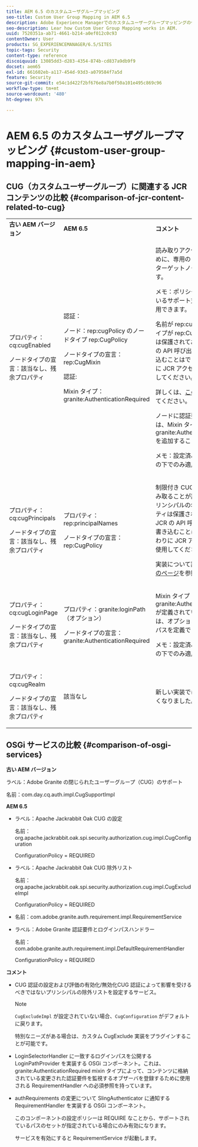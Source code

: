 ```yaml
---
title: AEM 6.5 のカスタムユーザグループマッピング
seo-title: Custom User Group Mapping in AEM 6.5
description: Adobe Experience Managerでのカスタムユーザーグループマッピングの仕組みを説明します。
seo-description: Lear how Custom User Group Mapping works in AEM.
uuid: 7520351a-ab71-4661-b214-a0ef012c0c93
contentOwner: User
products: SG_EXPERIENCEMANAGER/6.5/SITES
topic-tags: Security
content-type: reference
discoiquuid: 13085dd3-d283-4354-874b-cd837a9db9f9
docset: aem65
exl-id: 661602eb-a117-454d-93d3-a079584f7a5d
feature: Security
source-git-commit: e54c1d422f2bf676e8a7b0f50a101e495c869c96
workflow-type: tm+mt
source-wordcount: '480'
ht-degree: 97%

---
```


# AEM 6.5 のカスタムユーザグループマッピング {#custom-user-group-mapping-in-aem}

## CUG（カスタムユーザーグループ）に関連する JCR コンテンツの比較 {#comparison-of-jcr-content-related-to-cug}

<table>
 <tbody>
  <tr>
   <td><strong>古い AEM バージョン</strong></td>
   <td><strong>AEM 6.5</strong></td>
   <td><strong>コメント</strong></td>
  </tr>
  <tr>
   <td><p>プロパティ：cq:cugEnabled</p> <p>ノードタイプの宣言：該当なし、残余プロパティ</p> </td>
   <td><p>認証：</p> <p>ノード：rep:cugPolicy のノードタイプ rep:CugPolicy</p> <p>ノードタイプの宣言：rep:CugMixin</p> <p> </p> <p> </p> <p> </p> 認証:</p> <p>Mixin タイプ：granite:AuthenticationRequired</p> </td>
   <td><p>読み取りアクセスを制限するために、専用の CUG ポリシーがターゲットノードに適用されます。</p> <p>メモ：ポリシーは、設定されているサポート対象パスにのみ適用できます。</p> <p>名前が rep:cugPolicy およびタイプが rep:CugPolicy のノードは保護されており、通常の JCR の API 呼び出しを使用して書き込むことはできません。代わりに JCR アクセス制御管理を使用してください。</p> <p>詳しくは、<a href="https://jackrabbit.apache.org/oak/docs/security/authorization/cug.html">このページ</a>を参照してください。</p> <p>ノードに認証要件を適用するには、Mixin タイプ granite:AuthenticationRequired を追加することで十分です。</p> <p>メモ：設定済みのサポートパスの下でのみ適用されます。</p> </td>
  </tr>
  <tr>
   <td><p>プロパティ：cq:cugPrincipals</p> <p>ノードタイプの宣言：該当なし、残余プロパティ</p> </td>
   <td><p>プロパティ：rep:principalNames</p> <p>ノードタイプの宣言：rep:CugPolicy</p> </td>
   <td><p>制限付き CUG の下の内容を読み取ることが許可されているプリンシパルの名前を含むプロパティは保護されており、通常の JCR の API 呼び出しを使用して書き込むことはできません。代わりに JCR アクセス制御管理を使用してください。</p> <p>実装について詳しくは、<a href="https://jackrabbit.apache.org/api/2.12/org/apache/jackrabbit/api/security/authorization/PrincipalSetPolicy.html">こちらのページ</a>を参照してください。</p> </td>
  </tr>
  <tr>
   <td><p>プロパティ：cq:cugLoginPage</p> <p>ノードタイプの宣言：該当なし、残余プロパティ</p> </td>
   <td><p>プロパティ：granite:loginPath（オプション）</p> <p>ノードタイプの宣言：granite:AuthenticationRequired</p> </td>
   <td><p>Mixin タイプ granite:AuthenticationRequired が定義されている JCR ノードは、オプションで代替ログインパスを定義できます。</p> <p>メモ：設定済みのサポートパスの下でのみ適用されます。</p> </td>
  </tr>
  <tr>
   <td><p>プロパティ：cq:cugRealm</p> <p>ノードタイプの宣言：該当なし、残余プロパティ</p> </td>
   <td>該当なし</td>
   <td>新しい実装ではサポートされなくなりました。</td>
  </tr>
 </tbody>
</table>

## OSGi サービスの比較 {#comparison-of-osgi-services}

**古い AEM バージョン**

ラベル：Adobe Granite の閉じられたユーザーグループ（CUG）のサポート

名前：com.day.cq.auth.impl.CugSupportImpl

**AEM 6.5**

* ラベル：Apache Jackrabbit Oak CUG の設定

  名前：org.apache.jackrabbit.oak.spi.security.authorization.cug.impl.CugConfiguration

  ConfigurationPolicy = REQUIRED

* ラベル：Apache Jackrabbit Oak CUG 除外リスト

  名前：org.apache.jackrabbit.oak.spi.security.authorization.cug.impl.CugExcludeImpl

  ConfigurationPolicy = REQUIRED

* 名前：com.adobe.granite.auth.requirement.impl.RequirementService
* ラベル：Adobe Granite 認証要件とログインパスハンドラー

  名前：com.adobe.granite.auth.requirement.impl.DefaultRequirementHandler

  ConfigurationPolicy = REQUIRED

**コメント**

* CUG 認証の設定および評価の有効化/無効化CUG 認証によって影響を受けるべきではないプリンシパルの除外リストを設定するサービス。

  >[!NOTE]
  > 
  >`CugExcludeImpl` が設定されていない場合、`CugConfiguration` がデフォルトに戻ります。

  特別なニーズがある場合は、カスタム CugExclude 実装をプラグインすることが可能です。

* LoginSelectorHandler に一致するログインパスを公開する LoginPathProvider を実装する OSGi コンポーネント。これは、granite:AuthenticationRequired mixin タイプによって、コンテンツに格納されている変更された認証要件を監視するオブザーバを登録するために使用される RequirementHandler への必須参照を持っています。
* authRequirements の変更について SlingAuthenticator に通知する RequirementHandler を実装する OSGi コンポーネント。

  このコンポーネントの設定ポリシーは REQUIRE なことから、サポートされているパスのセットが指定されている場合にのみ有効になります。

  サービスを有効にすると RequirementService が起動します。

<!-- nested tables not supported - text above is the table>
<table>
 <tbody>
  <tr>
   <td><strong>Older AEM Versions</strong></td>
   <td><strong>AEM 6.5</strong></td>
   <td><strong>Comments</strong></td>
  </tr>
  <tr>
   <td><p>Label: Adobe Granite Closed User Group (CUG) Support</p> <p>Name: com.day.cq.auth.impl.CugSupportImpl</p> </td>
   <td><p>Label: Apache Jackrabbit Oak CUG Configuration</p> <p>Name: org.apache.jackrabbit.oak.spi.security.authorization.cug.impl.CugConfiguration</p> <p>ConfigurationPolicy = REQUIRED</p> </td>
    <td><p>Label: Apache Jackrabbit Oak CUG Exclude List</p> <p>Name: org.apache.jackrabbit.oak.spi.security.authorization.cug.impl.CugExcludeImpl</p> <p>ConfigurationPolicy = REQUIRED</p> <p> </p> <p> </p> <p> </p> <p> </p> </td>
      </tr>
      <tr>
       <td>Name: com.adobe.granite.auth.requirement.impl.RequirementService</td>
      </tr>
      <tr>
       <td><p>Label: Adobe Granite Authentication Requirement and Login Path Handler</p> <p>Name: com.adobe.granite.auth.requirement.impl.DefaultRequirementHandler</p> <p>ConfigurationPolicy = REQUIRED</p> </td>
      </tr>
     </tbody>
    </table> </td>
   <td>
     <tbody>
      <tr>
       <td>Configuration of the CUG authorization and enable/disable the evaluation.</td>
      </tr>
      <tr>
       <td><p>Service to configure exclusion list of principals which should not be affected by the CUG authorization.</p> <p>NOTE: If the CugExcludeImpl is not configured, the CugConfiguration will fall back to the default.</p> <p>It is possible to plug a custom CugExclude implementation in case of special needs.</p> </td>
      </tr>
      <tr>
       <td>OSGi component implementing LoginPathProvider that exposes a matching login path to the LoginSelectorHandler. It has a mandatory reference to a RequirementHandler which is used to register the observer that listens to changed auth requirements stored in the content by the means of the granite:AuthenticationRequired mixin type. </td>
      </tr>
      <tr>
       <td><p>OSGi component implementing RequirementHandler that notifies the SlingAuthenticator about changes to authrequirements.</p> <p>As configuration policy for this component is REQUIRE it will only be activated if a set of supported paths is specified.</p> <p>Enabling the service will launch the RequirementService.</p> </td>
      </tr>
     </tbody>
     </td>
  </tr>
  <tr>
   <td> </td>
   <td> </td>
   <td> </td>
  </tr>
  <tr>
   <td> </td>
   <td> </td>
   <td> </td>
  </tr>
  <tr>
   <td> </td>
   <td> </td>
   <td> </td>
  </tr>
 </tbody>
</table>
-->
